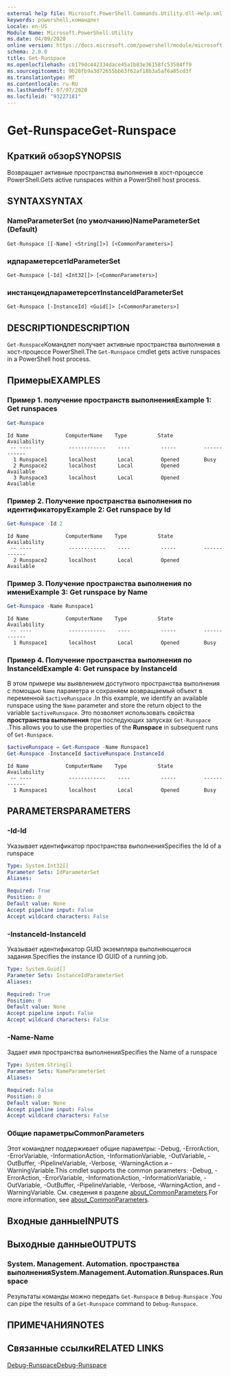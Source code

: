 ```yaml
---
external help file: Microsoft.PowerShell.Commands.Utility.dll-Help.xml
keywords: powershell,командлет
Locale: en-US
Module Name: Microsoft.PowerShell.Utility
ms.date: 04/09/2020
online version: https://docs.microsoft.com/powershell/module/microsoft.powershell.utility/get-runspace?view=powershell-7.1&WT.mc_id=ps-gethelp
schema: 2.0.0
title: Get-Runspace
ms.openlocfilehash: cb179dc442334dace45a1b83e36158fc53584ff9
ms.sourcegitcommit: 9b28fb9a3d72655bb63f62af18b3a5af6a05cd3f
ms.translationtype: MT
ms.contentlocale: ru-RU
ms.lasthandoff: 07/07/2020
ms.locfileid: "93227181"
---
```

# <span data-ttu-id="1e08d-103">Get-Runspace</span><span class="sxs-lookup"><span data-stu-id="1e08d-103">Get-Runspace</span></span>

## <span data-ttu-id="1e08d-104">Краткий обзор</span><span class="sxs-lookup"><span data-stu-id="1e08d-104">SYNOPSIS</span></span>
<span data-ttu-id="1e08d-105">Возвращает активные пространства выполнения в хост-процессе PowerShell.</span><span class="sxs-lookup"><span data-stu-id="1e08d-105">Gets active runspaces within a PowerShell host process.</span></span>

## <span data-ttu-id="1e08d-106">SYNTAX</span><span class="sxs-lookup"><span data-stu-id="1e08d-106">SYNTAX</span></span>

### <span data-ttu-id="1e08d-107">NameParameterSet (по умолчанию)</span><span class="sxs-lookup"><span data-stu-id="1e08d-107">NameParameterSet (Default)</span></span>

```
Get-Runspace [[-Name] <String[]>] [<CommonParameters>]
```

### <span data-ttu-id="1e08d-108">идпараметерсет</span><span class="sxs-lookup"><span data-stu-id="1e08d-108">IdParameterSet</span></span>

```
Get-Runspace [-Id] <Int32[]> [<CommonParameters>]
```

### <span data-ttu-id="1e08d-109">инстанцеидпараметерсет</span><span class="sxs-lookup"><span data-stu-id="1e08d-109">InstanceIdParameterSet</span></span>

```
Get-Runspace [-InstanceId] <Guid[]> [<CommonParameters>]
```

## <span data-ttu-id="1e08d-110">DESCRIPTION</span><span class="sxs-lookup"><span data-stu-id="1e08d-110">DESCRIPTION</span></span>

<span data-ttu-id="1e08d-111">`Get-Runspace`Командлет получает активные пространства выполнения в хост-процессе PowerShell.</span><span class="sxs-lookup"><span data-stu-id="1e08d-111">The `Get-Runspace` cmdlet gets active runspaces in a PowerShell host process.</span></span>

## <span data-ttu-id="1e08d-112">Примеры</span><span class="sxs-lookup"><span data-stu-id="1e08d-112">EXAMPLES</span></span>

### <span data-ttu-id="1e08d-113">Пример 1. получение пространств выполнения</span><span class="sxs-lookup"><span data-stu-id="1e08d-113">Example 1: Get runspaces</span></span>

```powershell
Get-Runspace
```

```Output
Id Name            ComputerName    Type          State         Availability
 -- ----            ------------    ----          -----         ------------
  1 Runspace1       localhost       Local         Opened        Busy
  2 Runspace2       localhost       Local         Opened        Available
  3 Runspace3       localhost       Local         Opened        Available
```

### <span data-ttu-id="1e08d-114">Пример 2. Получение пространства выполнения по идентификатору</span><span class="sxs-lookup"><span data-stu-id="1e08d-114">Example 2: Get runspace by Id</span></span>

```powershell
Get-Runspace -Id 2
```

```Output
Id Name            ComputerName    Type          State         Availability
 -- ----            ------------    ----          -----         ------------
  2 Runspace2       localhost       Local         Opened        Available
```

### <span data-ttu-id="1e08d-115">Пример 3. Получение пространства выполнения по имени</span><span class="sxs-lookup"><span data-stu-id="1e08d-115">Example 3: Get runspace by Name</span></span>

```powershell
Get-Runspace -Name Runspace1
```

```Output
Id Name            ComputerName    Type          State         Availability
 -- ----            ------------    ----          -----         ------------
  1 Runspace1       localhost       Local         Opened        Busy
```

### <span data-ttu-id="1e08d-116">Пример 4. Получение пространства выполнения по InstanceId</span><span class="sxs-lookup"><span data-stu-id="1e08d-116">Example 4: Get runspace by InstanceId</span></span>

<span data-ttu-id="1e08d-117">В этом примере мы выявлением доступного пространства выполнения с помощью `Name` параметра и сохраняем возвращаемый объект в переменной `$activeRunspace` .</span><span class="sxs-lookup"><span data-stu-id="1e08d-117">In this example, we identify an available runspace using the `Name` parameter and store the return object to the variable `$activeRunspace`.</span></span> <span data-ttu-id="1e08d-118">Это позволяет использовать свойства **пространства выполнения** при последующих запусках `Get-Runspace` .</span><span class="sxs-lookup"><span data-stu-id="1e08d-118">This allows you to use the properties of the **Runspace** in subsequent runs of `Get-Runspace`.</span></span>

```powershell
$activeRunspace = Get-Runspace -Name Runspace1
Get-Runspace -InstanceId $activeRunspace.InstanceId
```

```Output
Id Name            ComputerName    Type          State         Availability
 -- ----            ------------    ----          -----         ------------
  1 Runspace1       localhost       Local         Opened        Busy
```

## <span data-ttu-id="1e08d-119">PARAMETERS</span><span class="sxs-lookup"><span data-stu-id="1e08d-119">PARAMETERS</span></span>

### <span data-ttu-id="1e08d-120">-Id</span><span class="sxs-lookup"><span data-stu-id="1e08d-120">-Id</span></span>

<span data-ttu-id="1e08d-121">Указывает идентификатор пространства выполнения</span><span class="sxs-lookup"><span data-stu-id="1e08d-121">Specifies the Id of a runspace</span></span>

```yaml
Type: System.Int32[]
Parameter Sets: IdParameterSet
Aliases:

Required: True
Position: 0
Default value: None
Accept pipeline input: False
Accept wildcard characters: False
```

### <span data-ttu-id="1e08d-122">-InstanceId</span><span class="sxs-lookup"><span data-stu-id="1e08d-122">-InstanceId</span></span>

<span data-ttu-id="1e08d-123">Указывает идентификатор GUID экземпляра выполняющегося задания.</span><span class="sxs-lookup"><span data-stu-id="1e08d-123">Specifies the instance ID GUID of a running job.</span></span>

```yaml
Type: System.Guid[]
Parameter Sets: InstanceIdParameterSet
Aliases:

Required: True
Position: 0
Default value: None
Accept pipeline input: False
Accept wildcard characters: False
```

### <span data-ttu-id="1e08d-124">-Name</span><span class="sxs-lookup"><span data-stu-id="1e08d-124">-Name</span></span>

<span data-ttu-id="1e08d-125">Задает имя пространства выполнения</span><span class="sxs-lookup"><span data-stu-id="1e08d-125">Specifies the Name of a runspace</span></span>

```yaml
Type: System.String[]
Parameter Sets: NameParameterSet
Aliases:

Required: False
Position: 0
Default value: None
Accept pipeline input: False
Accept wildcard characters: False
```

### <span data-ttu-id="1e08d-126">Общие параметры</span><span class="sxs-lookup"><span data-stu-id="1e08d-126">CommonParameters</span></span>

<span data-ttu-id="1e08d-127">Этот командлет поддерживает общие параметры: -Debug, -ErrorAction, -ErrorVariable, -InformationAction, -InformationVariable, -OutVariable, -OutBuffer, -PipelineVariable, -Verbose, -WarningAction и -WarningVariable.</span><span class="sxs-lookup"><span data-stu-id="1e08d-127">This cmdlet supports the common parameters: -Debug, -ErrorAction, -ErrorVariable, -InformationAction, -InformationVariable, -OutVariable, -OutBuffer, -PipelineVariable, -Verbose, -WarningAction, and -WarningVariable.</span></span> <span data-ttu-id="1e08d-128">См. сведения в разделе [about_CommonParameters](https://go.microsoft.com/fwlink/?LinkID=113216).</span><span class="sxs-lookup"><span data-stu-id="1e08d-128">For more information, see [about_CommonParameters](https://go.microsoft.com/fwlink/?LinkID=113216).</span></span>

## <span data-ttu-id="1e08d-129">Входные данные</span><span class="sxs-lookup"><span data-stu-id="1e08d-129">INPUTS</span></span>

## <span data-ttu-id="1e08d-130">Выходные данные</span><span class="sxs-lookup"><span data-stu-id="1e08d-130">OUTPUTS</span></span>

### <span data-ttu-id="1e08d-131">System. Management. Automation. пространства выполнения</span><span class="sxs-lookup"><span data-stu-id="1e08d-131">System.Management.Automation.Runspaces.Runspace</span></span>

<span data-ttu-id="1e08d-132">Результаты команды можно передать `Get-Runspace` в `Debug-Runspace` .</span><span class="sxs-lookup"><span data-stu-id="1e08d-132">You can pipe the results of a `Get-Runspace` command to `Debug-Runspace`.</span></span>

## <span data-ttu-id="1e08d-133">ПРИМЕЧАНИЯ</span><span class="sxs-lookup"><span data-stu-id="1e08d-133">NOTES</span></span>

## <span data-ttu-id="1e08d-134">Связанные ссылки</span><span class="sxs-lookup"><span data-stu-id="1e08d-134">RELATED LINKS</span></span>

[<span data-ttu-id="1e08d-135">Debug-Runspace</span><span class="sxs-lookup"><span data-stu-id="1e08d-135">Debug-Runspace</span></span>](Debug-Runspace.md)

